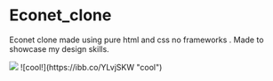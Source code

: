 # Econet_clone
Econet clone made using pure html and css no frameworks . Made to showcase my design skills.

<img src="https://ibb.co/YLvjSKW">
![cool!](https://ibb.co/YLvjSKW "cool")
